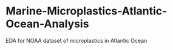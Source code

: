 # Marine-Microplastics-Atlantic-Ocean-Analysis
EDA for NOAA dataset of microplastics in Atlantic Ocean
